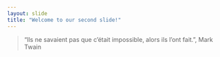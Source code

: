 ```yaml
---
layout: slide
title: "Welcome to our second slide!"
---
```

> “Ils ne savaient pas que c’était impossible, alors ils l’ont fait.”, Mark Twain
